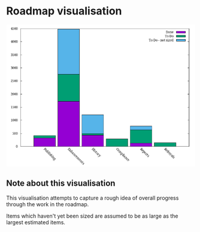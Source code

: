 # Roadmap visualisation
![Roadmap visualisation](graphs/roadmapVisualisation03022021.png)


## Note about this visualisation
This visualisation attempts to capture a rough idea of overall progress through the work in the roadmap. 

Items which haven't yet been sized are assumed to be as large as the largest estimated items.





